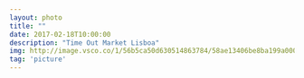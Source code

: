 ```yaml
---
layout: photo
title: ""
date: 2017-02-18T10:00:00
description: "Time Out Market Lisboa"
img: http://image.vsco.co/1/56b5ca50d630514863784/58ae13406be8ba199a000001/1024x768/5fac6b27-870f-4069-b540-2d368249f550-223226551.jpg
tag: 'picture'
---
```




